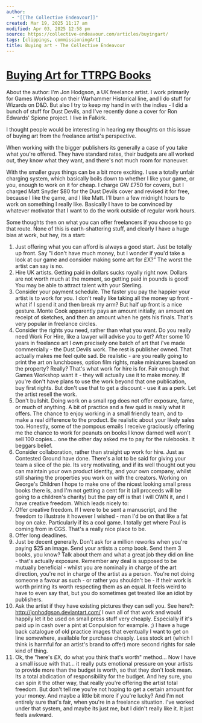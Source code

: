 ```yaml
---
author:
  - "[[The Collective Endeavour]]"
created: Mar 19, 2025 11:17 am
modified: Apr 03, 2025 12:58 pm
source: https://collective-endeavour.com/articles/buyingart/
tags: [clippings, commissioningArt]
title: Buying art - The Collective Endeavour
---
```


# [Buying Art for TTRPG Books](https://collective-endeavour.com/articles/buyingart/)

About the author: I'm Jon Hodgson, a UK freelance artist. I work primarily for Games Workshop on their Warhammer Historical line, and I do stuff for Wizards on D&D. But also I try to keep my hand in with the indies - I did a bunch of stuff for Dust Devils, and I've recently done a cover for Ron Edwards' Spione project. I live in Falkirk.

I thought people would be interesting in hearing my thoughts on this issue of buying art from the freelance artist's perspective.

When working with the bigger publishers its generally a case of you take what you're offered. They have standard rates, their budgets are all worked out, they know what they want, and there's not much room for maneuver.

With the smaller guys things can be a bit more exciting. I use a totally unfair charging system, which basically boils down to whether I like your game, or you, enough to work on it for cheap. I charge GW £750 for covers, but I charged Matt Snyder $80 for the Dust Devils cover and revised it for free, because I like the game, and I like Matt. I'll burn a few midnight hours to work on something I really like. Basically I have to be convinced by whatever motivator that I want to do the work outside of regular work hours.

Some thoughts then on what you can offer freelancers if you choose to go that route. None of this is earth-shattering stuff, and clearly I have a huge bias at work, but hey, its a start:

1. Just offering what you can afford is always a good start. Just be totally up front. Say "I don't have much money, but I wonder if you'd take a look at our game and consider making some art for £X?" The worst the artist can say is no.
2. Hire UK artists. Getting paid in dollars sucks royally right now. Dollars are not worth much at the moment, so getting paid in pounds is good! You may be able to attract talent with your Sterling.
3. Consider your payment schedule. The faster you pay the happier your artist is to work for you. I don't really like taking all the money up front - what if I spend it and then break my arm? But half up front is a nice gesture. Monte Cook apparently pays an amount initially, an amount on receipt of sketches, and then an amount when he gets his finals. That's very popular in freelance circles.
4. Consider the rights you need, rather than what you want. Do you really need Work For Hire, like a lawyer will advise you to get? After some 10 years in freelance art I own precisely one batch of art that i've made commercially - the Dust Devils work. The rest is publisher owned. That actually makes me feel quite sad. Be realistic - are you really going to print the art on lunchboxes, option film rights, make miniatures based on the property? Really? That's what work for hire is for. Fair enough that Games Workshop want it - they will actually use it to make money. If you're don't have plans to use the work beyond that one publication, buy first rights. But don't use that to get a discount - use it as a perk. Let the artist resell the work.
5. Don't bullshit. Doing work on a small rpg does not offer exposure, fame, or much of anything. A bit of practice and a few quid is really what it offers. The chance to enjoy working in a small friendly team, and to make a real difference to the product. Be realistic about your likely sales too. Honestly, some of the pompous emails I receive graciously offering me the chance to work for peanuts on books I know darned well won't sell 100 copies… one the other day asked me to pay for the rulebooks. It beggars belief.
6. Consider collaboration, rather than straight up work for hire. Just as Contested Ground have done. There's a lot to be said for giving your team a slice of the pie. Its very motivating, and if its well thought out you can maintain your own product identity, and your own company, whilst still sharing the properties you work on with the creators. Working on George's Children I hope to make one of the nicest looking small press books there is, and I'm not getting a cent for it (all proceeds will be going to a children's charity) but the pay off is that I will OWN it, and I have creative freedom. Which leads nicely to:
7. Offer creative freedom. If I were to be sent a manuscript, and the freedom to illustrate it however I wished - man I'd be on that like a fat boy on cake. Particularly if its a cool game. I totally get where Paul is coming from in CGS. That's a really nice place to be.
8. Offer long deadlines.
9. Just be decent generally. Don't ask for a million reworks when you're paying $25 an image. Send your artists a comp book. Send them 3 books, you know? Talk about them and what a great job they did on line - that's actually exposure. Remember any deal is supposed to be mutually beneficial - whilst you are nominally in charge of the art direction, you're not in charge of the artist as a person. You're not doing someone a favour as such - or rather you shouldn't be - if their work is worth printing its worth respecting them as an equal. It feels weird to have to even say that, but you do sometimes get treated like an idiot by publishers.
10. Ask the artist if they have existing pictures they can sell you. See here?: <http://jonhodgson.deviantart.com/> I own all of that work and would happily let it be used on small press stuff very cheaply. Especially if it's paid up in cash over a pint at Conpulsion for example. ;) I have a huge back catalogue of old practice images that eventually I want to get on line somewhere, available for purchase cheaply. Less stock art (which I think is harmful for an artist's brand to offer) more second rights for sale kind of thing.
11. Ok, the "here's £X, do what you think that's worth" method… Now I have a small issue with that… it really puts emotional pressure on your artists to provide more than the budget is worth, so that they don't look mean. Its a total abdication of responsibility for the budget. And hey sure, you can spin it the other way, that really you're offering the artist total freedom. But don't tell me you're not hoping to get a certain amount for your money. And maybe a little bit more if you're lucky? And I'm not entirely sure that's fair, when you're in a freelance situation. I've worked under that system, and maybe its just me, but I didn't really like it. It just feels awkward.